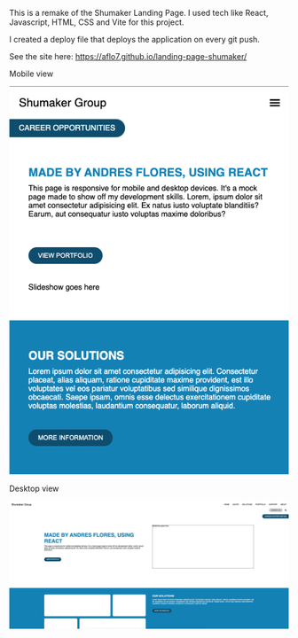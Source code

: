 This is a remake of the Shumaker Landing Page. I used tech like React, Javascript, HTML, CSS and Vite for this project.

I created a deploy file that deploys the application on every git push.

See the site here: https://aflo7.github.io/landing-page-shumaker/

Mobile view

![alt](./mobile.png)

Desktop view

![alt](./desktop.png)